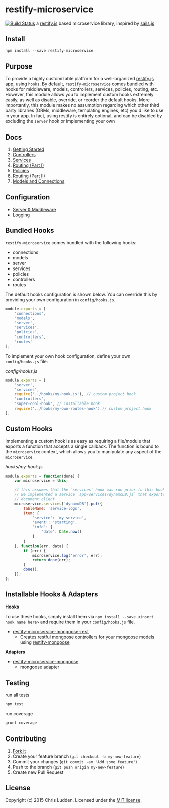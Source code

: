 # restify-microservice
[![Build Status](https://travis-ci.org/cludden/restify-microservice.svg?branch=master)](https://travis-ci.org/cludden/restify-microservice)
a [restify.js](http://restify.com) based microservice library, inspired by [sails.js](http://sailsjs.org)  


## Install
```javascript
npm install --save restify-microservice
```

## Purpose
To provide a highly customizable platform for a well-organized [restify.js](http://restify.com) app, using `hooks`. By default, `restify-microservice` comes bundled with hooks for middleware, models, controllers, services, policies, routing, etc. However, this module allows you to implement custom hooks extremely easily, as well as disable, override, or reorder the default hooks. More importantly, this module makes no assumption regarding which other third party libraries (ORMs, middleware, templating engines, etc) you'd like to use in your app. In fact, using restify is entirely optional, and can be disabled by excluding the `server` hook or implementing your own


## Docs
1. [Getting Started](/docs/getting-started.md)
2. [Controllers](/docs/controllers.md)
3. [Services](/docs/services.md)
4. [Routing (Part I)](/docs/routing-01.md)
5. [Policies](/docs/policies.md)
6. [Routing (Part II)](/docs/routing-02.md)
7. [Models and Connections](/docs/models-and-connections.md)


## Configuration
- [Server & Middleware](/docs/middleware.md)
- [Logging](/docs/logging.md)


## Bundled Hooks
`restify-microservice` comes bundled with the following hooks:
- connections
- models
- server
- services
- policies
- controllers
- routes


The default hooks configuration is shown below. You can override this by providing your own configuration in `config/hooks.js`.
```javascript
module.exports = [
    'connections',
    'models',
    'server',
    'services',
    'policies',
    'controllers',
    'routes'
];
```

To implement your own hook configuration, define your own `config/hooks.js` file:


*config/hooks.js*
```javascript
module.exports = [
    'server',
    'services',
    require('../hooks/my-hook.js'), // custom project hook
    'controllers',
    'super-cool-hook', // installable hook
    require('../hooks/my-own-routes-hook') // custom project hook
];
```


## Custom Hooks
Implementing a custom hook is as easy as requiring a file/module that exports a function that accepts a single callback. The function is bound to the `microservice` context, which allows you to manipulate any aspect of the `microservice`.


*hooks/my-hook.js*
```javascript
module.exports = function(done) {
    var microservice = this;

    // this assumes that the `services` hook was run prior to this hook and that
    // we implemented a service `app/services/dynamoDB.js` that exports a dynamoDB
    // document client
    microservice.services['dynamoDB'].put({
        TableName: 'service-logs',
        Item: {
            'service': 'my-service',
            'event': 'starting',
            'info': {
                'date': Date.now()
            }
        }
    }, function(err, data) {
        if (err) {
            microservice.log('error', err);
            return done(err);
        }
        done();
    });
};
```


## Installable Hooks & Adapters
**Hooks**


To use these hooks, simply install them via `npm install --save <insert hook name here>` and require them in your `config/hooks.js` file.


- [restify-microservice-mongoose-rest](https://github.com/cludden/restify-microservice-mongoose-rest)
    - Creates restful mongoose controllers for your mongoose models using [restify-mongoose](https://github.com/saintedlama/restify-mongoose)


**Adapters**


- [restify-microservice-mongoose](https://github.com/cludden/restify-microservice-mongoose)
    - mongoose adapter


## Testing
run all tests  
```javascript
npm test
```

run coverage
```javascript
grunt coverage
```


## Contributing
1. [Fork it](https://github.com/cludden/restify-microservice/fork)
2. Create your feature branch (`git checkout -b my-new-feature`)
3. Commit your changes (`git commit -am 'Add some feature'`)
4. Push to the branch (`git push origin my-new-feature`)
5. Create new Pull Request


## License
Copyright (c) 2015 Chris Ludden.
Licensed under the [MIT license](LICENSE.md).
